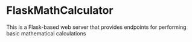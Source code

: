 # FlaskMathCalculator
This is a Flask-based web server that provides endpoints for performing basic mathematical calculations
